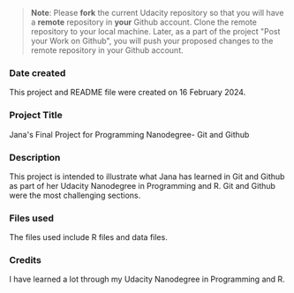 >**Note**: Please **fork** the current Udacity repository so that you will have a **remote** repository in **your** Github account. Clone the remote repository to your local machine. Later, as a part of the project "Post your Work on Github", you will push your proposed changes to the remote repository in your Github account.

### Date created
This project and README file were created on 16 February 2024.

### Project Title
Jana's Final Project for Programming Nanodegree- Git and Github

### Description
This project is intended to illustrate what Jana has learned in Git and Github as part of her Udacity Nanodegree in Programming and R. Git and Github were the most challenging sections.

### Files used
The files used include R files and data files.

### Credits
I have learned a lot through my Udacity Nanodegree in Programming and R.

